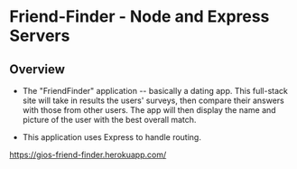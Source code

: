 # Friend-Finder - Node and Express Servers


## Overview
* The "FriendFinder" application -- basically a dating app. This full-stack site will take in results the users' surveys, then compare their answers with those from other users. The app will then display the name and picture of the user with the best overall match.

* This application uses Express to handle routing. 


https://gios-friend-finder.herokuapp.com/
